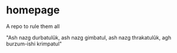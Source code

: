 # homepage
A repo to rule them all

"Ash nazg durbatulûk, ash nazg gimbatul, ash nazg thrakatulûk, agh burzum-ishi krimpatul"
